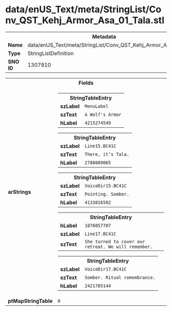 <h1>data/enUS_Text/meta/StringList/Conv_QST_Kehj_Armor_Asa_01_Tala.stl</h1><table><tr><th colspan="100%">Metadata</th></tr><tr><td><b>Name</b></td><td>data/enUS_Text/meta/StringList/Conv_QST_Kehj_Armor_Asa_01_Tala.stl</td></tr><tr><td><b>Type</b></td><td>StringListDefinition</td></tr><tr><td><b>SNO ID</b></td><td>1307910</td></tr></table>

<table><tr><th colspan="100%">Fields</th></tr><tr><td><b>arStrings</b></td><td><table><tr><th colspan="100%">StringTableEntry</th></tr><tr><td><b>szLabel</b></td><td><code>MenuLabel</code></td></tr><tr><td><b>szText</b></td><td><code>A Wolf's Armor</code></td></tr><tr><td><b>hLabel</b></td><td><code>4215274549</code></td></tr></table>


<table><tr><th colspan="100%">StringTableEntry</th></tr><tr><td><b>szLabel</b></td><td><code>Line15.BC41C</code></td></tr><tr><td><b>szText</b></td><td><code>There, it’s Tala.</code></td></tr><tr><td><b>hLabel</b></td><td><code>2788089065</code></td></tr></table>


<table><tr><th colspan="100%">StringTableEntry</th></tr><tr><td><b>szLabel</b></td><td><code>VoiceDir15.BC41C</code></td></tr><tr><td><b>szText</b></td><td><code>Pointing. Somber.</code></td></tr><tr><td><b>hLabel</b></td><td><code>4133816502</code></td></tr></table>


<table><tr><th colspan="100%">StringTableEntry</th></tr><tr><td><b>hLabel</b></td><td><code>1076057707</code></td></tr><tr><td><b>szLabel</b></td><td><code>Line17.BC41C</code></td></tr><tr><td><b>szText</b></td><td><code>She turned to cover our retreat. We will remember.</code></td></tr></table>


<table><tr><th colspan="100%">StringTableEntry</th></tr><tr><td><b>szLabel</b></td><td><code>VoiceDir17.BC41C</code></td></tr><tr><td><b>szText</b></td><td><code>Somber. Ritual remembrance.</code></td></tr><tr><td><b>hLabel</b></td><td><code>2421785144</code></td></tr></table>


</td></tr><tr><td><b>ptMapStringTable</b></td><td><code>0</code></td></tr></table>

